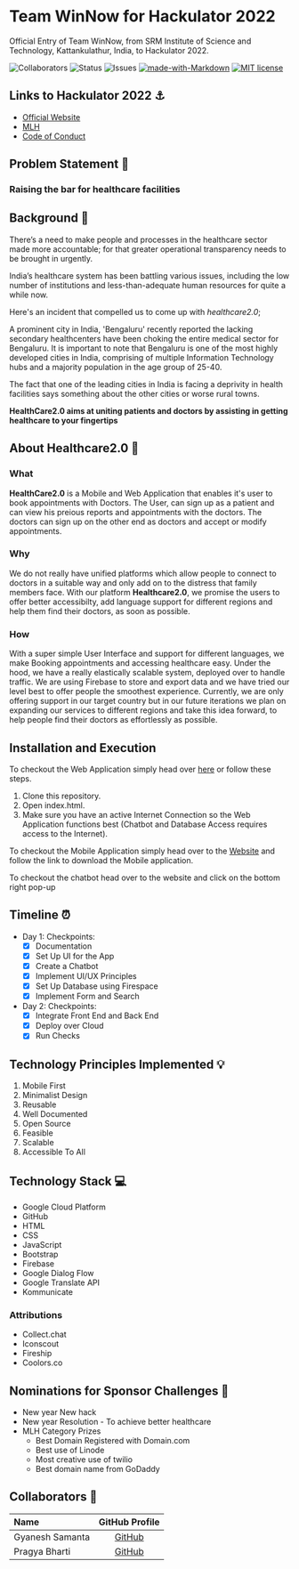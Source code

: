 # Team WinNow for Hackulator 2022

Official Entry of Team WinNow, from SRM Institute of Science and Technology, Kattankulathur, India, to Hackulator 2022. <br>

![Collaborators](https://img.shields.io/badge/collaborators-2-red)
![Status](https://img.shields.io/badge/status-working-orange)
![Issues](https://img.shields.io/badge/issues-0-green)
[![made-with-Markdown](https://img.shields.io/badge/Made%20with-Markdown-1f425f.svg)](http://commonmark.org)
[![MIT license](https://img.shields.io/badge/License-MIT-blue.svg)](https://lbesson.mit-license.org/) 

## Links to Hackulator 2022 ⚓

- [Official Website](https://organize.mlh.io/participants/events/7794-see-you-later-hackulator)
- [MLH](https://mlh.io/seasons/2022/events)
- [Code of Conduct](https://static.mlh.io/docs/mlh-code-of-conduct.pdf?fbclid=IwAR2vbP-bruJ_ZyL9D0bamJ-15OxadEtm0tv4l1EYBBkNnJ5-6XoUe0Zd2ZE)


## Problem Statement 🚧

### Raising the bar for healthcare facilities

## Background 📖



There’s a need to make people and processes in the healthcare sector made more accountable; for that greater operational transparency needs to be brought in urgently.

India’s healthcare system has been battling various issues, including the low number of institutions and less-than-adequate human resources for quite a while now.

Here's an incident that compelled us to come up with *healthcare2.0*;

A prominent city in India, 'Bengaluru' recently reported the lacking secondary healthcenters have been choking the entire medical sector for Bengaluru. It is important to note that Bengaluru is one of the most highly developed cities in India, comprising of multiple Information Technology hubs and a majority population in the age group of 25-40. 

The fact that one of the leading cities in India is facing a deprivity in health facilities says something about the other cities or worse rural towns. 

**HealthCare2.0 aims at uniting patients and doctors by assisting in getting healthcare to your fingertips**

## About Healthcare2.0 🔧
### What
**HealthCare2.0** is a Mobile and Web Application that enables it's user to book appointments with Doctors. The User, can sign up as a patient and can view his preious reports and appointments with the doctors. The doctors can sign up on the other end as doctors and accept or modify appointments.

### Why
We do not really have unified platforms which allow people to connect to doctors in a suitable way and only add on to the distress that family members face. With our platform **Healthcare2.0**, we promise the users to offer better accessibilty, add language support for different regions and help them find their doctors, as soon as possible.

### How
With a super simple User Interface and support for different languages, we make Booking appointments and accessing healthcare easy. Under the hood, we have a really elastically scalable system, deployed over to handle traffic. We are using Firebase to store and export data and we have tried our level best to offer people the smoothest experience. Currently, we are only offering support in our target country but in our future iterations we plan on expanding our services to different regions and take this idea forward, to help people find their doctors as effortlessly as possible.

## Installation and Execution

To checkout the Web Application simply head over [here](https://findmyhuman.online) or follow these steps.

   1. Clone this repository.
   2. Open index.html.
   3. Make sure you have an active Internet Connection so the Web Application functions best (Chatbot and Database Access requires access to the Internet).

To checkout the Mobile Application simply head over to the [Website]() and follow the link to download the Mobile application.

To checkout the chatbot head over to the website and click on the bottom right pop-up 

## Timeline ⏰

- Day 1: Checkpoints:
   - [x] Documentation
   - [x] Set Up UI for the App
   - [x] Create a Chatbot
   - [x] Implement UI/UX Principles
   - [x] Set Up Database using Firespace
   - [x] Implement Form and Search
- Day 2: Checkpoints:
   - [x] Integrate Front End and Back End
   - [x] Deploy over Cloud
   - [x] Run Checks

## Technology Principles Implemented 💡

1. Mobile First
2. Minimalist Design
3. Reusable
4. Well Documented
5. Open Source
6. Feasible
7. Scalable
8. Accessible To All

## Technology Stack 💻

- Google Cloud Platform
- GitHub
- HTML
- CSS
- JavaScript
- Bootstrap
- Firebase
- Google Dialog Flow
- Google Translate API
- Kommunicate
  
### Attributions

- Collect.chat
- Iconscout
- Fireship
- Coolors.co

## Nominations for Sponsor Challenges 🤝

 - New year New hack
 - New year Resolution - To achieve better healthcare
 - MLH Category Prizes
   - Best Domain Registered with Domain.com
   - Best use of Linode
   - Most creative use of twilio
   - Best domain name from GoDaddy

## Collaborators 🤖

| Name      | GitHub Profile     |
| :------------- | :----------: |
|  Gyanesh Samanta   | [GitHub](https://www.github.com/gyanesh-samanta-123) |
|  Pragya Bharti | [GitHub](https://www.github.com/aaishikasb)   |


